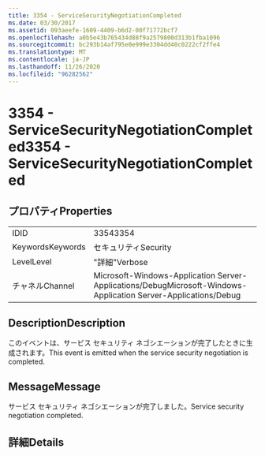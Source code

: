 ```yaml
---
title: 3354 - ServiceSecurityNegotiationCompleted
ms.date: 03/30/2017
ms.assetid: 093aeefe-1609-4409-b6d2-00f71772bcf7
ms.openlocfilehash: a0b5e43b765434d88f9a2579800d313b1fba1096
ms.sourcegitcommit: bc293b14af795e0e999e3304dd40c0222cf2ffe4
ms.translationtype: MT
ms.contentlocale: ja-JP
ms.lasthandoff: 11/26/2020
ms.locfileid: "96282562"
---
```

# <a name="3354---servicesecuritynegotiationcompleted"></a><span data-ttu-id="cee43-102">3354 - ServiceSecurityNegotiationCompleted</span><span class="sxs-lookup"><span data-stu-id="cee43-102">3354 - ServiceSecurityNegotiationCompleted</span></span>

## <a name="properties"></a><span data-ttu-id="cee43-103">プロパティ</span><span class="sxs-lookup"><span data-stu-id="cee43-103">Properties</span></span>  
  
|||  
|-|-|  
|<span data-ttu-id="cee43-104">ID</span><span class="sxs-lookup"><span data-stu-id="cee43-104">ID</span></span>|<span data-ttu-id="cee43-105">3354</span><span class="sxs-lookup"><span data-stu-id="cee43-105">3354</span></span>|  
|<span data-ttu-id="cee43-106">Keywords</span><span class="sxs-lookup"><span data-stu-id="cee43-106">Keywords</span></span>|<span data-ttu-id="cee43-107">セキュリティ</span><span class="sxs-lookup"><span data-stu-id="cee43-107">Security</span></span>|  
|<span data-ttu-id="cee43-108">Level</span><span class="sxs-lookup"><span data-stu-id="cee43-108">Level</span></span>|<span data-ttu-id="cee43-109">"詳細"</span><span class="sxs-lookup"><span data-stu-id="cee43-109">Verbose</span></span>|  
|<span data-ttu-id="cee43-110">チャネル</span><span class="sxs-lookup"><span data-stu-id="cee43-110">Channel</span></span>|<span data-ttu-id="cee43-111">Microsoft-Windows-Application Server-Applications/Debug</span><span class="sxs-lookup"><span data-stu-id="cee43-111">Microsoft-Windows-Application Server-Applications/Debug</span></span>|  
  
## <a name="description"></a><span data-ttu-id="cee43-112">Description</span><span class="sxs-lookup"><span data-stu-id="cee43-112">Description</span></span>  

 <span data-ttu-id="cee43-113">このイベントは、サービス セキュリティ ネゴシエーションが完了したときに生成されます。</span><span class="sxs-lookup"><span data-stu-id="cee43-113">This event is emitted when the service security negotiation is completed.</span></span>  
  
## <a name="message"></a><span data-ttu-id="cee43-114">Message</span><span class="sxs-lookup"><span data-stu-id="cee43-114">Message</span></span>  

 <span data-ttu-id="cee43-115">サービス セキュリティ ネゴシエーションが完了しました。</span><span class="sxs-lookup"><span data-stu-id="cee43-115">Service security negotiation completed.</span></span>  
  
## <a name="details"></a><span data-ttu-id="cee43-116">詳細</span><span class="sxs-lookup"><span data-stu-id="cee43-116">Details</span></span>
